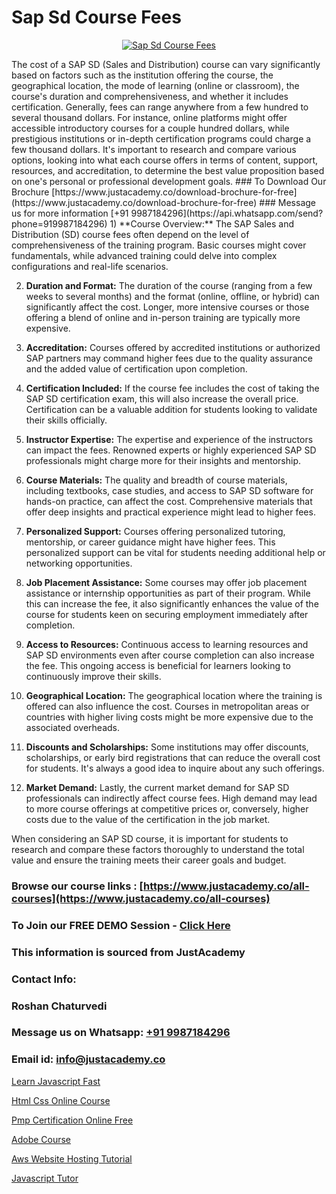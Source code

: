 # Sap Sd Course Fees

<p align="center">
  <a href="https://justacademy.co/course-detail/sap-sd-training">
    <img src="https://justacademy.co/storage2/course_image/1709713323_course_image.webp" alt="Sap Sd Course Fees">
  </a>
</p>
The cost of a SAP SD (Sales and Distribution) course can vary significantly based on factors such as the institution offering the course, the geographical location, the mode of learning (online or classroom), the course's duration and comprehensiveness, and whether it includes certification. Generally, fees can range anywhere from a few hundred to several thousand dollars. For instance, online platforms might offer accessible introductory courses for a couple hundred dollars, while prestigious institutions or in-depth certification programs could charge a few thousand dollars. It's important to research and compare various options, looking into what each course offers in terms of content, support, resources, and accreditation, to determine the best value proposition based on one's personal or professional development goals.
### To Download Our Brochure [https://www.justacademy.co/download-brochure-for-free](https://www.justacademy.co/download-brochure-for-free)
### Message us for more information [+91 9987184296](https://api.whatsapp.com/send?phone=919987184296)
1) **Course Overview:** The SAP Sales and Distribution (SD) course fees often depend on the level of comprehensiveness of the training program. Basic courses might cover fundamentals, while advanced training could delve into complex configurations and real-life scenarios.

2) **Duration and Format:** The duration of the course (ranging from a few weeks to several months) and the format (online, offline, or hybrid) can significantly affect the cost. Longer, more intensive courses or those offering a blend of online and in-person training are typically more expensive.

3) **Accreditation:** Courses offered by accredited institutions or authorized SAP partners may command higher fees due to the quality assurance and the added value of certification upon completion.

4) **Certification Included:** If the course fee includes the cost of taking the SAP SD certification exam, this will also increase the overall price. Certification can be a valuable addition for students looking to validate their skills officially.

5) **Instructor Expertise:** The expertise and experience of the instructors can impact the fees. Renowned experts or highly experienced SAP SD professionals might charge more for their insights and mentorship.

6) **Course Materials:** The quality and breadth of course materials, including textbooks, case studies, and access to SAP SD software for hands-on practice, can affect the cost. Comprehensive materials that offer deep insights and practical experience might lead to higher fees.

7) **Personalized Support:** Courses offering personalized tutoring, mentorship, or career guidance might have higher fees. This personalized support can be vital for students needing additional help or networking opportunities.

8) **Job Placement Assistance:** Some courses may offer job placement assistance or internship opportunities as part of their program. While this can increase the fee, it also significantly enhances the value of the course for students keen on securing employment immediately after completion.

9) **Access to Resources:** Continuous access to learning resources and SAP SD environments even after course completion can also increase the fee. This ongoing access is beneficial for learners looking to continuously improve their skills.

10) **Geographical Location:** The geographical location where the training is offered can also influence the cost. Courses in metropolitan areas or countries with higher living costs might be more expensive due to the associated overheads.

11) **Discounts and Scholarships:** Some institutions may offer discounts, scholarships, or early bird registrations that can reduce the overall cost for students. It's always a good idea to inquire about any such offerings.

12) **Market Demand:** Lastly, the current market demand for SAP SD professionals can indirectly affect course fees. High demand may lead to more course offerings at competitive prices or, conversely, higher costs due to the value of the certification in the job market.

When considering an SAP SD course, it is important for students to research and compare these factors thoroughly to understand the total value and ensure the training meets their career goals and budget.

### Browse our course links : [https://www.justacademy.co/all-courses](https://www.justacademy.co/all-courses) 
### To Join our FREE DEMO Session - [Click Here](https://www.justacademy.co/register-for-course-demo)


### This information is sourced from JustAcademy
### Contact Info:
### Roshan Chaturvedi
### Message us on Whatsapp: [+91 9987184296](https://api.whatsapp.com/send?phone=919987184296)
### Email id: [info@justacademy.co](mailto:info@justacademy.co)
                
[Learn Javascript Fast](https://www.linkedin.com/pulse/learn-javascript-fast-justacademy-mumbai-bzwjc?trackingId=MElh97vKNpVPSIZni01FpQ%3D%3D&lipi=urn%3Ali%3Apage%3Ad_flagship3_showcase_admin%3Bwznj2UNcTieGGkSiw6VF5Q%3D%3D)

[Html Css Online Course](https://www.linkedin.com/pulse/html-css-online-course-justacademy-boston-isune?trackingId=0s2wHDEX5lOOZzO%2FUgzYaQ%3D%3D&lipi=urn%3Ali%3Apage%3Ad_flagship3_company_admin%3BTbY8fN%2BZSiWS3%2FqQQu1Jtw%3D%3D)

[Pmp Certification Online Free](https://medium.com/@justacademytraining/pmp-certification-online-free-4cefb86e244f)

[Adobe Course](https://medium.com/@kumarishimmi99/adobe-course-7e169161fb9a)

[Aws Website Hosting Tutorial](https://justacademyin.github.io/justacademy/aws-website-hosting-tutorial)

[Javascript Tutor](https://justacademyin.github.io/justacademy/javascript-tutor)

